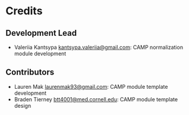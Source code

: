 # Credits

## Development Lead

* Valeriia Kantsypa <kantsypa.valeriia@gmail.com>: CAMP normalization module development

## Contributors

* Lauren Mak <laurenmak93@gmail.com>: CAMP module template development
* Braden Tierney <btt4001@med.cornell.edu>: CAMP module template design
